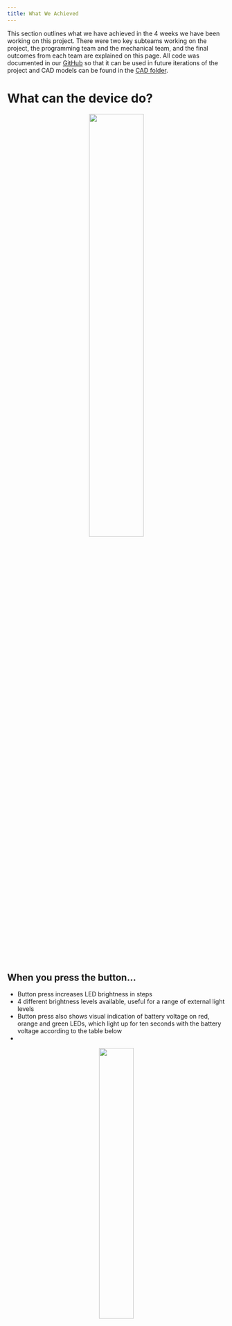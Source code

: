 ```yaml
---
title: What We Achieved
---
```

This section outlines what we have achieved in the 4 weeks we have been working on this project. There were two key subteams working on the project, the programming team and the mechanical team, and the final outcomes from each team are explained on this page. All code was documented in our [GitHub](https://github.com/Technology-for-the-Poorest-Billion/2025-BenyLIGHTS/tree/main/code) so that it can be used in future iterations of the project and CAD models can be found in the [CAD folder](https://github.com/Technology-for-the-Poorest-Billion/2025-BenyLIGHTS/tree/main/CAD).

# What can the device do?
<div align="center">
  <img src="https://github.com/user-attachments/assets/c9339193-3089-4d3f-ad57-cdbba7fab934" img width = "50%">
</div>

## When you press the button...
- Button press increases LED brightness in steps
- 4 different brightness levels available, useful for a range of external light levels
- Button press also shows visual indication of battery voltage on red, orange and green LEDs, which light up for ten seconds with the battery voltage according to the table below
- 
<div align="center">
  <img src="https://github.com/user-attachments/assets/ca544c57-47a2-442d-8706-7d09a57061c9" img width = "40%">
</div>


## Power Conservation Features

### Sleep Mode
<div align="center">
  <img src="https://github.com/user-attachments/assets/1b8bc5e7-ce51-484f-8685-86cc52cb3a5d" img width = "40%">
</div>

The board enters sleep mode under the following conditions. 

Either:
  - White LEDs on zero brightness for over 2 minutes
  - Battery voltage falls below 3.2 V

Sleep mode reduces power consumption, which extends battery life and reduces likelihood of discharging the battery below the safe limit. This is important in the context of the lights being used in Ethiopia: there may be limited access to spare batteries and probably no access to battery chargers, so users will purely rely on the sun to charge the rechargeable batteries. It is therefore important to maximise the battery lifetime and minimise the risk of the batteries becoming discharged to a level where they become permanently damaged. 

How to wake the MCU up from sleep? This is an issue that we investigated carefully. There are several options available which are demonstrated in this table


<div align="center">
  <img src="https://github.com/user-attachments/assets/cd6c6156-ef3a-4c04-b65a-84cbea7356bc" img width = "80%">
</div>



We think the best long term solution is adding an extra button, so the user can always wake the battery manually. This was unachievable in the short time scale of the project but the periodic sleep mode worked as a proof of concept, so it should be easy to impliment an extra button as an interrupt in the future.

### Solar Detection

- The microcontroller automatically switches the white LEDs to zero when sunlight is detected.

- This minimises wasted power: it is unlikely the light will be needed when the sun is shining. 

- User can override this function by pressing the button, so they can force the lights to be on if required

## Cost Reduction 
### Replacing coloured LEDs

- Replacing the 3 battery status LEDs with one single LED would reduce the cost of the light, which is a primary objective. 

<img src="https://github.com/user-attachments/assets/962bd02d-dfdb-4951-8aaa-53aef2dadd6a" width="200"/>

- We configured the pins so the RGB LED lit up, which is a useful step in the right direction.

<img src="https://github.com/user-attachments/assets/3e46c980-7e0a-47e4-ad51-366d803d6a43" width="200"/>



# Mechanical
- Produceable Case
  - Produced design that can easily be 3D printed
  - Produced files accesible to open source software with clear guidelines for modification [openscad_case](https://github.com/Technology-for-the-Poorest-Billion/2025-BenyLIGHTS/blob/main/CAD/openscad_case.c)
- Protective Case
  - Case modified to protect some sensitive components
  - Case shown to be robust
  - Case protects input pins from damage
- Diffusing Case
  - Case shown to reduce intensity of direct light
  - Case shown to improve diffusion of light around a room
  - Case does not significantly undermine effectiveness of battery indicator LEDs
 
# Technical Details
If you would like more information on how these features were implemented or how the case was designed, please read our individual technical reports. These are split into the programming and mechanical subteams and are located in the [final](https://github.com/Technology-for-the-Poorest-Billion/2025-BenyLIGHTS/tree/main/final) folder of our Github repository.
 
*Written by Lucy Munson, with Mechanical section written by Leo Mills*




